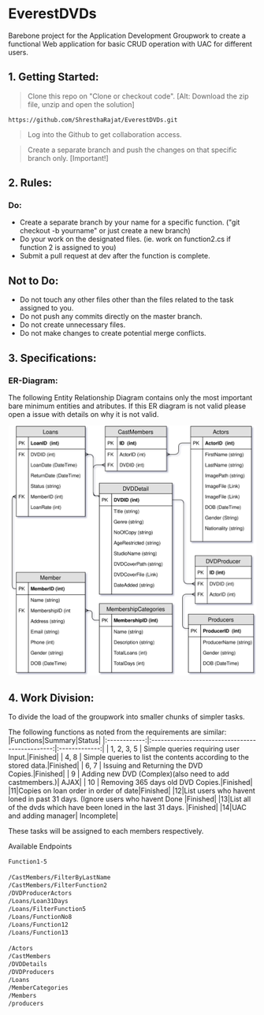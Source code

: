 # EverestDVDs
Barebone project for the Application Development Groupwork to create a functional Web application for basic CRUD operation with UAC for different users.


## 1. Getting Started:


> Clone this repo on "Clone or checkout code". [Alt: Download the zip file, unzip and open the solution]
```
https://github.com/ShresthaRajat/EverestDVDs.git
```
> Log into the Github to get collaboration access. 

> Create a separate branch and push the changes on that specific branch only. [Important!]



## 2. Rules:

### Do:
* Create a separate branch by your name for a specific function. ("git checkout -b yourname" or just create a new branch)
* Do your work on the designated files. (ie. work on function2.cs if function 2 is assigned to you)
* Submit a pull request at dev after the function is complete.

## Not to Do:
* Do not touch any other files other than the files related to the task assigned to you.
* Do not push any commits directly on the master branch.
* Do not create unnecessary files.
* Do not make changes to create potential merge conflicts.


## 3. Specifications:

### ER-Diagram:
The following Entity Relationship Diagram contains only the most important bare minimum entities and atributes. If this ER diagram is not valid please open a issue with details on why it is not valid.

![ERD](https://github.com/ShresthaRajat/EverestDVDs/blob/master/EverestDVDs_ERD.svg)


## 4. Work Division:
To divide the load of the groupwork into smaller chunks of simpler tasks.

The following functions as noted from the requirements are similar:
|Functions|Summary|Status|
|:------------:|:-----------------------------------------------:|:-------------:|
| 1, 2, 3, 5 | Simple queries requiring user Input.|Finished|
| 4, 8 | Simple queries to list the contents according to the stored data.|Finished|
| 6, 7 | Issuing and Returning the DVD Copies.|Finished|
| 9 | Adding new DVD (Complex)(also need to add castmembers.)| AJAX|
| 10 | Removing 365 days old DVD Copies.|Finished|
|11|Copies on loan order in order of date|Finished|
|12|List users who havent loned in past 31 days. (Ignore users who havent Done |Finished|
|13|List all of the dvds which have been loned in the last 31 days. |Finished|
|14|UAC and adding manager| Incomplete|

These tasks will be assigned to each members respectively.

Available Endpoints

```
Function1-5

/CastMembers/FilterByLastName
/CastMembers/FilterFunction2
/DVDProducerActors
/Loans/Loan31Days
/Loans/FilterFunction5
/Loans/FunctionNo8
/Loans/Function12
/Loans/Function13

/Actors
/CastMembers
/DVDDetails
/DVDProducers
/Loans
/MemberCategories
/Members
/producers
```
